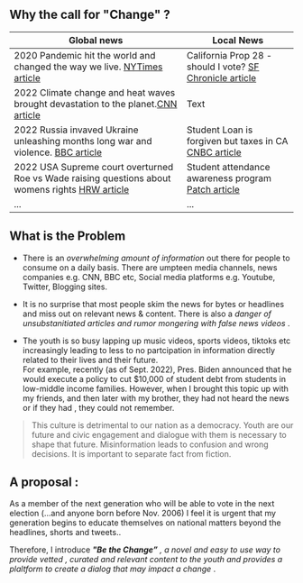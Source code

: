 ## Why the call for "Change" ?

| Global news        | Local News  |
| -----------        | ----------- |
|2020 Pandemic hit the world and changed the way we live. [NYTimes article](https://www.nytimes.com/news-event/coronavirus)    |California Prop 28 - should I vote? [SF Chronicle article ](https://www.sfchronicle.com/opinion/editorials/article/Editorial-vote-yes-on-prop-28-17427617.php)     |
|2022 Climate change and heat waves brought devastation to the planet.[CNN article](https://www.cnn.com/specials/world/cnn-climate)  | Text        |
|2022 Russia invaved Ukraine unleashing months long war and violence. [BBC article](https://www.bbc.com/news/world-60525350)|Student Loan is forgiven but taxes in CA [CNBC article](https://www.cnbc.com/2022/09/08/you-may-owe-taxes-for-federal-student-loan-forgiveness-in-these-states.html) |
|2022 USA Supreme court overturned Roe vs Wade raising questions about womens rights [HRW article](https://www.hrw.org/news/2022/06/24/us-supreme-court-topples-roe-v-wade-blow-rights)|Student attendance awareness program [Patch article](https://patch.com/california/pleasanthill/contra-costa-co-september-marks-school-attendance-awareness)|
|... |...|


## What is the Problem 
- There is an <em> overwhelming amount of information </em> out there for people to consume on a daily basis. There are umpteen media channels, news companies e.g. CNN, BBC etc, Social media platforms  e.g. Youtube, Twitter, Blogging sites. 

- It is no surprise that most people skim the news for bytes or headlines  and miss out on relevant news & content. There is also a <em> danger of unsubstanitiated articles and rumor mongering with false news videos </em>.

- The youth is so busy lapping up music videos, sports videos, tiktoks etc increasingly leading to less to no partcipation in information directly related to their lives and their future. <br/> For example, recently (as of Sept. 2022), Pres. Biden announced that he would execute a policy to cut $10,000 of student debt from students in low-middle income families. However, when I brought this topic up with my friends, and then later with my brother, they had not heard the news or if they had , they could not remember. 

> This culture is detrimental to our nation as a democracy. Youth are our future and civic engagement and dialogue with them is necessary to shape that future. Misinformation leads to confusion and wrong decisions. It is important to separate fact from fiction. 

## A proposal :

As a member of the next generation who will be able to vote in the next election (...and anyone born before Nov. 2006) I feel it is  urgent that my generation begins to educate themselves on national matters beyond the headlines, shorts and tweets.. 

Therefore, I introduce <em> **"Be the Change”** , a novel and easy to use way to provide vetted , curated and relevant content to the youth and provides a plaltform to create a dialog that may impact a change </em>.

